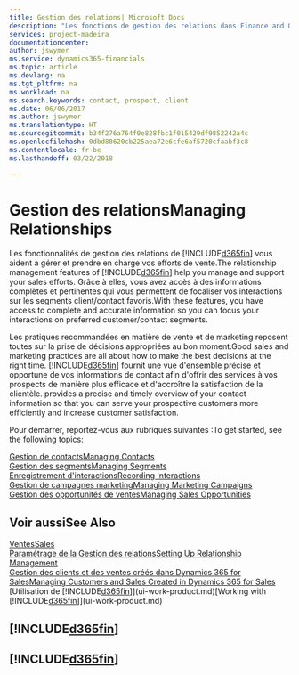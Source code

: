```yaml
---
title: Gestion des relations| Microsoft Docs
description: "Les fonctions de gestion des relations dans Finance and Operations, Business edition prennent en charge vos efforts en matière de vente et vous permettent d'accéder à des informations sur les contacts et les prospects afin de pouvoir servir vos clients efficacement."
services: project-madeira
documentationcenter: 
author: jswymer
ms.service: dynamics365-financials
ms.topic: article
ms.devlang: na
ms.tgt_pltfrm: na
ms.workload: na
ms.search.keywords: contact, prospect, client
ms.date: 06/06/2017
ms.author: jswymer
ms.translationtype: HT
ms.sourcegitcommit: b34f276a764f0e828fbc1f015429df9852242a4c
ms.openlocfilehash: 0dbd88620cb225aea72e6cfe6af5720cfaabf3c8
ms.contentlocale: fr-be
ms.lasthandoff: 03/22/2018

---
```

# <a name="managing-relationships"></a><span data-ttu-id="d2dbc-103">Gestion des relations</span><span class="sxs-lookup"><span data-stu-id="d2dbc-103">Managing Relationships</span></span>
<span data-ttu-id="d2dbc-104">Les fonctionnalités de gestion des relations de [!INCLUDE[d365fin](includes/d365fin_md.md)] vous aident à gérer et prendre en charge vos efforts de vente.</span><span class="sxs-lookup"><span data-stu-id="d2dbc-104">The relationship management features of [!INCLUDE[d365fin](includes/d365fin_md.md)] help you manage and support your sales efforts.</span></span> <span data-ttu-id="d2dbc-105">Grâce à elles, vous avez accès à des informations complètes et pertinentes qui vous permettent de focaliser vos interactions sur les segments client/contact favoris.</span><span class="sxs-lookup"><span data-stu-id="d2dbc-105">With these features, you have access to complete and accurate information so you can focus your interactions on preferred customer/contact segments.</span></span>

<span data-ttu-id="d2dbc-106">Les pratiques recommandées en matière de vente et de marketing reposent toutes sur la prise de décisions appropriées au bon moment.</span><span class="sxs-lookup"><span data-stu-id="d2dbc-106">Good sales and marketing practices are all about how to make the best decisions at the right time.</span></span> [!INCLUDE[d365fin](includes/d365fin_md.md)]<span data-ttu-id="d2dbc-107"> fournit une vue d'ensemble précise et opportune de vos informations de contact afin d'offrir des services à vos prospects de manière plus efficace et d'accroître la satisfaction de la clientèle.</span><span class="sxs-lookup"><span data-stu-id="d2dbc-107"> provides a precise and timely overview of your contact information so that you can serve your prospective customers more efficiently and increase customer satisfaction.</span></span>

<span data-ttu-id="d2dbc-108">Pour démarrer, reportez-vous aux rubriques suivantes :</span><span class="sxs-lookup"><span data-stu-id="d2dbc-108">To get started, see the following topics:</span></span>

[<span data-ttu-id="d2dbc-109">Gestion de contacts</span><span class="sxs-lookup"><span data-stu-id="d2dbc-109">Managing Contacts</span></span>](marketing-contacts.md)  
[<span data-ttu-id="d2dbc-110">Gestion des segments</span><span class="sxs-lookup"><span data-stu-id="d2dbc-110">Managing Segments</span></span>](marketing-segments.md)  
[<span data-ttu-id="d2dbc-111">Enregistrement d'interactions</span><span class="sxs-lookup"><span data-stu-id="d2dbc-111">Recording Interactions</span></span>](marketing-interactions.md)  
[<span data-ttu-id="d2dbc-112">Gestion de campagnes marketing</span><span class="sxs-lookup"><span data-stu-id="d2dbc-112">Managing Marketing Campaigns</span></span>](marketing-campaigns.md)  
[<span data-ttu-id="d2dbc-113">Gestion des opportunités de ventes</span><span class="sxs-lookup"><span data-stu-id="d2dbc-113">Managing Sales Opportunities</span></span>](marketing-manage-sales-opportunities.md)

## <a name="see-also"></a><span data-ttu-id="d2dbc-114">Voir aussi</span><span class="sxs-lookup"><span data-stu-id="d2dbc-114">See Also</span></span>
[<span data-ttu-id="d2dbc-115">Ventes</span><span class="sxs-lookup"><span data-stu-id="d2dbc-115">Sales</span></span>](sales-manage-sales.md)  
[<span data-ttu-id="d2dbc-116">Paramétrage de la Gestion des relations</span><span class="sxs-lookup"><span data-stu-id="d2dbc-116">Setting Up Relationship Management</span></span>](marketing-setup-marketing.md)  
[<span data-ttu-id="d2dbc-117">Gestion des clients et des ventes créés dans Dynamics 365 for Sales</span><span class="sxs-lookup"><span data-stu-id="d2dbc-117">Managing Customers and Sales Created in Dynamics 365 for Sales</span></span>](marketing-integrate-dynamicscrm.md)  
<span data-ttu-id="d2dbc-118">[Utilisation de [!INCLUDE[d365fin](includes/d365fin_md.md)]](ui-work-product.md)</span><span class="sxs-lookup"><span data-stu-id="d2dbc-118">[Working with [!INCLUDE[d365fin](includes/d365fin_md.md)]](ui-work-product.md)</span></span>  

## [!INCLUDE[d365fin](includes/free_trial_md.md)]  
## [!INCLUDE[d365fin](includes/training_link_md.md)]

